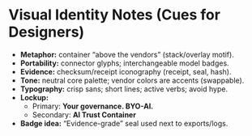 # Visual Identity Notes (Cues for Designers)

- **Metaphor:** container “above the vendors” (stack/overlay motif).  
- **Portability:** connector glyphs; interchangeable model badges.  
- **Evidence:** checksum/receipt iconography (receipt, seal, hash).  
- **Tone:** neutral core palette; vendor colors are accents (swappable).  
- **Typography:** crisp sans; short lines; active verbs; avoid hype.  
- **Lockup:** 
  - Primary: **Your governance. BYO-AI.**
  - Secondary: **AI Trust Container**
- **Badge idea:** “Evidence-grade” seal used next to exports/logs.
